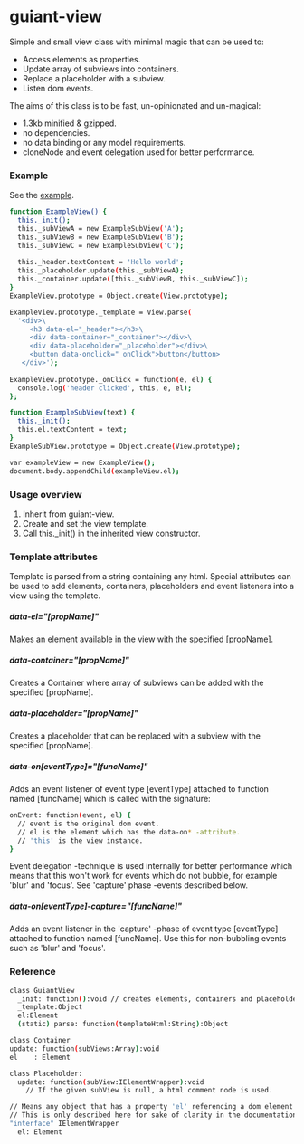 # guiant-view
Simple and small view class with minimal magic that can be used to:

- Access elements as properties.
- Update array of subviews into containers.
- Replace a placeholder with a subview.
- Listen dom events.

The aims of this class is to be fast, un-opinionated and un-magical:

- 1.3kb minified & gzipped.
- no dependencies.
- no data binding or any model requirements.
- cloneNode and event delegation used for better performance.

### Example
See the [example].
```sh
function ExampleView() { 
  this._init();
  this._subViewA = new ExampleSubView('A');
  this._subViewB = new ExampleSubView('B');
  this._subViewC = new ExampleSubView('C');
  
  this._header.textContent = 'Hello world';
  this._placeholder.update(this._subViewA);
  this._container.update([this._subViewB, this._subViewC]);
}
ExampleView.prototype = Object.create(View.prototype);

ExampleView.prototype._template = View.parse(
  '<div>\
     <h3 data-el="_header"></h3>\
     <div data-container="_container"></div>\
     <div data-placeholder="_placeholder"></div>\
     <button data-onclick="_onClick">button</button>
   </div>');
   
ExampleView.prototype._onClick = function(e, el) {
  console.log('header clicked', this, e, el);
};

function ExampleSubView(text) { 
  this._init();
  this.el.textContent = text;
}
ExampleSubView.prototype = Object.create(View.prototype);

var exampleView = new ExampleView();
document.body.appendChild(exampleView.el);
```
### Usage overview
1. Inherit from guiant-view.
2. Create and set the view template.
3. Call this._init() in the inherited view constructor.

### Template attributes
Template is parsed from a string containing any html. Special attributes can be used to add elements, containers, placeholders and event listeners into a view using the template.

##### data-el="[propName]"
 Makes an element available in the view with the specified [propName].
 
##### data-container="[propName]"
Creates a Container where array of subviews can be added with the specified [propName].

##### data-placeholder="[propName]"
Creates a placeholder that can be replaced with a subview with the specified [propName].

##### data-on[eventType]="[funcName]"
Adds an event listener of event type [eventType] attached to function named [funcName] which is called with the signature:
``` sh
onEvent: function(event, el) {
  // event is the original dom event.
  // el is the element which has the data-on* -attribute.
  // 'this' is the view instance.
}
```
Event delegation -technique is used internally for better performance which means that this won't work for events which do not bubble, for example 'blur' and 'focus'. See 'capture' phase -events described below.

##### data-on[eventType]-capture="[funcName]"
Adds an event listener in the 'capture' -phase of event type [eventType] attached to function named [funcName]. Use this for non-bubbling events such as 'blur' and 'focus'.

### Reference
``` sh
class GuiantView
  _init: function():void // creates elements, containers and placeholders and 
  _template:Object
  el:Element
  (static) parse: function(templateHtml:String):Object
  ```
  
  ``` sh
class Container
  update: function(subViews:Array):void
  el    : Element
  ```
  
``` sh
class Placeholder:
  update: function(subView:IElementWrapper):void
    // If the given subView is null, a html comment node is used. 
```

``` sh
// Means any object that has a property 'el' referencing a dom element. 
// This is only described here for sake of clarity in the documentation.
"interface" IElementWrapper
  el: Element
 ```

[example]:https://rawgit.com/Lzrdrgn/guiant-view/master/example.html


